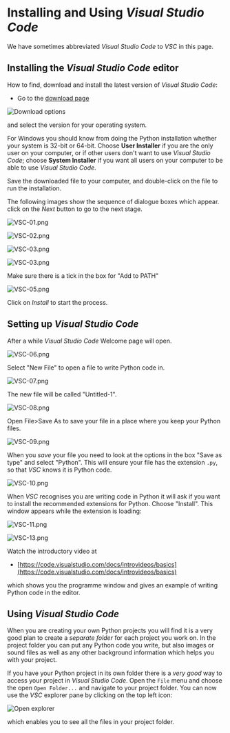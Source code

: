 # Installing and Using *Visual Studio Code*

We have sometimes abbreviated *Visual Studio Code* to *VSC* in this page.

## Installing the *Visual Studio Code* editor

How to find, download and install the latest version of *Visual Studio Code*:

* Go to the [download page](https://code.visualstudio.com/#alt-downloads)

![Download options](Images/VSC-1.png "Downloads")

and select the version for your operating system.

For Windows you should know from doing the Python installation whether your system is 32-bit or 64-bit. Choose **User Installer** if you are the only user on your computer, or if other users don't want to use *Visual Studio Code*; choose **System Installer** if you want all users on your computer to be able to use *Visual Studio Code*.

Save the downloaded file to your computer, and double-click on the file to run the installation.

The following images show the sequence of dialogue boxes which appear. click on the *Next* button to go to the next stage.

![VSC-01.png](Images/VSC-01.png "VSC-01.png")

![VSC-02.png](Images/VSC-02.png "VSC-02.png")

![VSC-03.png](Images/VSC-03.png "VSC-03.png")

![VSC-03.png](Images/VSC-04.png "VSC-04.png")

Make sure there is a tick in the box for "Add to PATH"

![VSC-05.png](Images/VSC-05.png "VSC-05.png")

Click on *Install* to start the process.

## Setting up *Visual Studio Code*

After a while *Visual Studio Code* Welcome page will open.

![VSC-06.png](Images/VSC-06.png "VSC-06.png")

Select "New File" to open a file to write Python code in.

![VSC-07.png](Images/VSC-07.png "VSC-07.png")

The new file will be called "Untitled-1".

![VSC-08.png](Images/VSC-08.png "VSC-08.png")

Open File>Save As to save your file in a place where you keep your Python files.

![VSC-09.png](Images/VSC-09.png "VSC-09.png")

When you *save* your file you need to look at the options in the box "Save as type" and select "Python". This will ensure your file has the extension ```.py```, so that *VSC* knows it is Python code.

![VSC-10.png](Images/VSC-10.png "VSC-10.png")

When *VSC* recognises you are writing code in Python it will ask if you want to install the recommended extensions for Python. Choose "Install". This window appears while the extension is loading:

![VSC-11.png](Images/VSC-11.png "VSC-11.png")



![VSC-13.png](Images/VSC-13.png "VSC-13.png")





Watch the introductory video at
* [https://code.visualstudio.com/docs/introvideos/basics](https://code.visualstudio.com/docs/introvideos/basics)

which shows you the programme window and gives an example of writing Python code in the editor.

## Using *Visual Studio Code*

When you are creating your own Python projects you will find it is a very good plan to create a *separate folder* for each project you work on. In the project folder you can put any Python code you write, but also images or sound files as well as any other background information which helps you with your project.

If you have your Python project in its own folder there is a *very good* way to access your project in *Visual Studio Code*. Open the ```File``` menu and choose the open ```Open Folder...``` and navigate to your project folder. You can now use the *VSC* explorer pane by clicking on the top left icon:

![Open explorer](Images/VSC-2.png "Explorer")

which enables you to see all the files in your project folder.